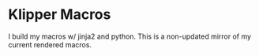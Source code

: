 # Klipper Macros

I build my macros w/ jinja2 and python. This is a non-updated mirror of my current rendered macros.
